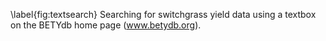 \label{fig:textsearch} Searching for switchgrass yield data using a textbox on the BETYdb home page (www.betydb.org).